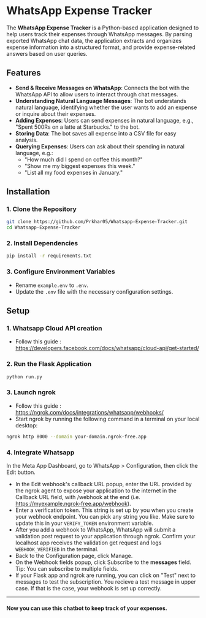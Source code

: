 # WhatsApp Expense Tracker

The **WhatsApp Expense Tracker** is a Python-based application designed to help users track their expenses through WhatsApp messages. By parsing exported WhatsApp chat data, the application extracts and organizes expense information into a structured format, and provide expense-related answers based on user queries.

## Features

- **Send & Receive Messages on WhatsApp**: Connects the bot with the WhatsApp API to allow users to interact through chat messages.
- **Understanding Natural Language Messages**: The bot understands natural language, identifying whether the user wants to add an expense or inquire about their expenses.
- **Adding Expenses**: Users can send expenses in natural language, e.g., "Spent 500Rs on a latte at Starbucks." to the bot.
- **Storing Data**: The bot saves all expense into a CSV file for easy analysis.
- **Querying Expenses**: Users can ask about their spending in natural language, e.g.:
  - "How much did I spend on coffee this month?"
  - "Show me my biggest expenses this week."
  - "List all my food expenses in January."
    

## Installation

### 1. Clone the Repository

```bash
git clone https://github.com/Prkhar05/Whatsapp-Expense-Tracker.git
cd Whatsapp-Expense-Tracker
```

### 2. Install Dependencies

```bash
pip install -r requirements.txt
```

### 3. Configure Environment Variables

- Rename `example.env` to `.env`.
- Update the `.env` file with the necessary configuration settings.

## Setup

### 1. Whatsapp Cloud API creation

- Follow this guide : https://developers.facebook.com/docs/whatsapp/cloud-api/get-started/

### 2. Run the Flask Application

```bash
python run.py 
```

### 3.  Launch ngrok

  - Follow this guide :  https://ngrok.com/docs/integrations/whatsapp/webhooks/
  - Start ngrok by running the following command in a terminal on your local desktop:
```bash
ngrok http 8000 --domain your-domain.ngrok-free.app
```

### 4. Integrate Whatsapp

In the Meta App Dashboard, go to WhatsApp > Configuration, then click the Edit button.
  - In the Edit webhook's callback URL popup, enter the URL provided by the ngrok agent to expose your application to the internet in the Callback URL field, with /webhook at the end (i.e. https://myexample.ngrok-free.app/webhook).
  - Enter a verification token. This string is set up by you when you create your webhook endpoint. You can pick any string you like. Make sure to update this in your `VERIFY_TOKEN` environment variable.
  - After you add a webhook to WhatsApp, WhatsApp will submit a validation post request to your application through ngrok. Confirm your localhost app receives the validation get request and logs `WEBHOOK_VERIFIED` in the terminal.
  - Back to the Configuration page, click Manage.
  - On the Webhook fields popup, click Subscribe to the **messages** field. Tip: You can subscribe to multiple fields.
  - If your Flask app and ngrok are running, you can click on "Test" next to messages to test the subscription. You recieve a test message in upper case. If that is the case, your webhook is set up correctly.

---
#### Now you can use this chatbot to keep track of your expenses.

